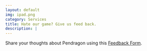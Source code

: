 ```yaml
---
layout: default
img: ipad.png
category: Services
title: Hate our game? Give us feed back.
description: |
---
```

 Share your thoughts about Pendragon using this [Feedback Form](https://docs.google.com/forms/d/e/1FAIpQLSfmAW6EeTJamukLToaH7q45D-2K4XoKphusuAAyjiF5IVercg/viewform).
